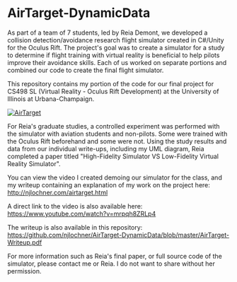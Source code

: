 # AirTarget-DynamicData

As part of a team of 7 students, led by Reia Demont, we developed a collision detection/avoidance research flight simulator created in C#/Unity for the Oculus Rift. The project's goal was to create a simulator for a study to determine if flight training with virtual reality is beneficial to help pilots improve their avoidance skills. Each of us worked on separate portions and combined our code to create the final flight simulator.

This repository contains my portion of the code for our final project for CS498 SL (Virtual Reality - Oculus Rift Development) at the University of Illinois at Urbana-Champaign.

[![AirTarget](http://njlochner.com/airtarget.png)](http://njlochner.com/airtarget.html)

For Reia's graduate studies, a controlled experiment was performed with the simulator with aviation students and non-pilots. Some were trained with the Oculus Rift beforehand and some were not. Using the study results and data from our individual write-ups, including my UML diagram, Reia completed a paper titled "High-Fidelity Simulator VS Low-Fidelity Virtual Reality Simulator".

You can view the video I created demoing our simulator for the class, and my writeup containing an explanation of my work on the project here: http://njlochner.com/airtarget.html

A direct link to the video is also available here: https://www.youtube.com/watch?v=mrpqh8ZRLp4

The writeup is also available in this repository: https://github.com/njlochner/AirTarget-DynamicData/blob/master/AirTarget-Writeup.pdf

For more information such as Reia's final paper, or full source code of the simulator, please contact me or Reia. I do not want to share without her permission.
